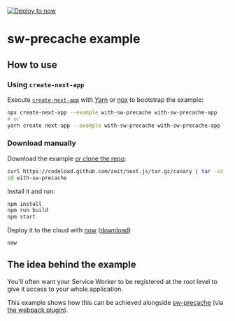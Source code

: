 [![Deploy to now](https://deploy.now.sh/static/button.svg)](https://deploy.now.sh/?repo=https://github.com/zeit/next.js/tree/master/examples/with-sw-precache)

# sw-precache example

## How to use

### Using `create-next-app`

Execute [`create-next-app`](https://github.com/segmentio/create-next-app) with [Yarn](https://yarnpkg.com/lang/en/docs/cli/create/) or [npx](https://github.com/zkat/npx#readme) to bootstrap the example:

```bash
npx create-next-app --example with-sw-precache with-sw-precache-app
# or
yarn create next-app --example with-sw-precache with-sw-precache-app
```

### Download manually

Download the example [or clone the repo](https://github.com/zeit/next.js):

```bash
curl https://codeload.github.com/zeit/next.js/tar.gz/canary | tar -xz --strip=2 next.js-canary/examples/with-sw-precache
cd with-sw-precache
```

Install it and run:

```bash
npm install
npm run build
npm start
```

Deploy it to the cloud with [now](https://zeit.co/now) ([download](https://zeit.co/download))

```bash
now
```

## The idea behind the example

You'll often want your Service Worker to be registered at the root level to give it access to your whole application.

This example shows how this can be achieved alongside [sw-precache](https://github.com/GoogleChrome/sw-precache) (via [the webpack plugin](https://github.com/goldhand/sw-precache-webpack-plugin)).
